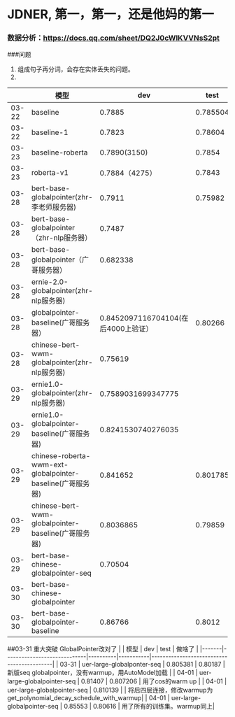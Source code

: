 # JDNER, 第一，第一，还是他妈的第一
### 数据分析：https://docs.qq.com/sheet/DQ2J0cWlKVVNsS2pt

###问题
1. 组成句子再分词，会存在实体丢失的问题。
2. 
|       | 模型                                                    | dev                           | test     | 干啥了                                                                                             |
|-------|-------------------------------------------------------|-------------------------------|----------|-------------------------------------------------------------------------------------------------|
| 03-22 | baseline                                              | 0.7885                        | 0.785504 | baseline                                                                                        |
| 03-22 | baseline-1                                            | 0.7823                        | 0.78604  | 调低了学习率，增大了epoch                                                                                 |
| 03-23 | baseline-roberta                                      | 0.7890(3150)                  | 0.7854   | bert to roberta                                                                                 |
| 03-23 | roberta-v1                                            | 0.7884（4275）                  | 0.7843   | 连接后四层                                                                                           |
| 03-28 | bert-base-globalpointer(zhr-李老师服务器)                   | 0.7911                        | 0.75982  | 使用了 [源码](https://github.com/gaohongkui/GlobalPointer_pytorch) ,在处理数据时，删去了空格,且为整句tokenize        |
| 03-28 | bert-base-globalpointer（zhr-nlp服务器）                   | 0.7487                        |          | 使用了重写版本，将大写英文全部改为小写，保留空格，并在bert字典里添加了空格                                                         |
| 03-28 | bert-base-globalpointer（广哥服务器）                        | 0.682338                      |          | 较上一个版本添加了dropout，修改warmup为get_polynomial_decay_schedule_with_warmup(30个epoch，但是过拟合还不严重）         |
| 03-28 | ernie-2.0-globalpointer(zhr-nlp服务器)                   |                               |          | 依然使用cos_warmup,添加dropout，rate为0.22                                                              |
| 03-28 | globalpointer-baseline(广哥服务器）                         | 0.8452097116704104(在后4000上验证） | 0.80266  | 用了讨论区[baseline](https://github.com/DataArk/GAIIC2022-Product-Title-Entity-Recognition-Baseline) |
| 03-28 | chinese-bert-wwm-globalpointer(zhr-nlp服务器)            | 0.75619                       |          | 使用重写版本cos warmup，dropout率为0.22，但30个epoch还未收敛                                                    |
| 03-29 | ernie1.0-globalpointer(zhr-nlp服务器)                    | 0.7589031699347775            |          | 设置同上                                                                                            |
| 03-29 | ernie1.0-globalpointer-baseline(广哥服务器)                | 0.8241530740276035            |          | 把讨论区baseline模型换成ernie1.0(5个epoch)                                                               |
| 03-29 | chinese-roberta-wwm-ext-globalpointer-baseline(广哥服务器) | 0.841652                      | 0.801785 | 同上                                                                                              |
| 03-29 | chinese-bert-wwm-globalpointer-baseline(广哥服务器)        | 0.8036865                     | 0.79859  | 讨论区版，train和dev集换成我们划的                                                                           |
| 03-29 | bert-base-chinese-globalpointer-seq                   | 0.70504                       |          | 将单个字合并成一个序列进行tokenize,10个epoch，调整实体映射方法                                                         |
| 03-30 | bert-base-chinese-globalpointer                       |                               |          | 同03-28-2，去掉warmup                                                                               |
| 03-30 | bert-base-globalpointer-baseline                      | 0.86766                       | 0.8012   | bert-wwm换成bert-base                                                                             |


##03-31 重大突破 GlobalPointer改对了
|       | 模型                          | dev      | test      | 做啥了                                       |
|-------|-----------------------------|----------|-----------|-------------------------------------------|
| 03-31 | uer-large-globalponter-seq  | 0.805381 | 0.80187   | 新版seq globalpointer，没有warmup，用AutoModel加载 |
| 04-01 | uer-large-globalpointer-seq | 0.81407 | 0.807206  | 用了cos的warm up |
 | 04-01 | uer-large-globalpointer-seq | 0.810139 |           | 将后四层连接，修改warmup为get_polynomial_decay_schedule_with_warmup|
 | 04-01 | uer-large-globalpointer-seq | 0.85553 |  0.80616  | 用了所有的训练集。warmup同上|                  